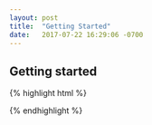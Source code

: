 ```yaml
---
layout: post
title:  "Getting Started"
date:   2017-07-22 16:29:06 -0700
---
```


## Getting started

{% highlight html %}

<html>
  <div class="content">
    <!-- The whole content of your book -->
  </div>

  <script src="./bindery.js"></script>
  <script>
    let binder = new Bindery({
      source: ".content",
      rules: [
        Bindery.BreakBefore({ selector: "h2" }),
        Bindery.RunningHeader({ selector: "h2" }),
        Bindery.PageNumber(),
      ],
    });

    binder.makeBook();
  </script>
</html>

{% endhighlight %}
